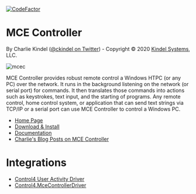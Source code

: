 [![CodeFactor](https://www.codefactor.io/repository/github/tig/mcec/badge)](https://www.codefactor.io/repository/github/tig/mcec)

# MCE Controller

By Charlie Kindel ([@ckindel on Twitter](http://www.twitter.com/ckindel)) - Copyright © 2020 [Kindel Systems](http://www.kindel.com), LLC.

![mcec](https://tig.github.io/mcec/mainwindow.png "MCE Controller")

MCE Controller provides robust remote control a Windows HTPC (or any PC) over the network. It runs in the background listening on the network (or serial port) for commands. It then translates those commands into actions such as keystrokes, text input, and the starting of programs. Any remote control, home control system, or application that can send text strings via TCP/IP or a serial port can use MCE Controller to control a Windows PC.

* [Home Page](https://tig.github.io/mcec/)
* [Download & Install](https://github.com/tig/mcec/releases)
* [Documentation](https://tig.github.io/mcec/documentation.html)
* [Charlie's Blog Posts on MCE Controller](http://ceklog.kindel.com/category/passions/homeautomation/mce-controller/)

# Integrations
* [Control4 User Activity Driver](https://github.com/tig/User_Activity)
* [Control4.MceControllerDriver](https://github.com/garrynewman/Control4.MceControllerDriver)
